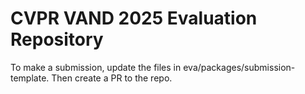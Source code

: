 # CVPR VAND 2025 Evaluation Repository

To make a submission, update the files in eva/packages/submission-template.
Then create a PR to the repo.